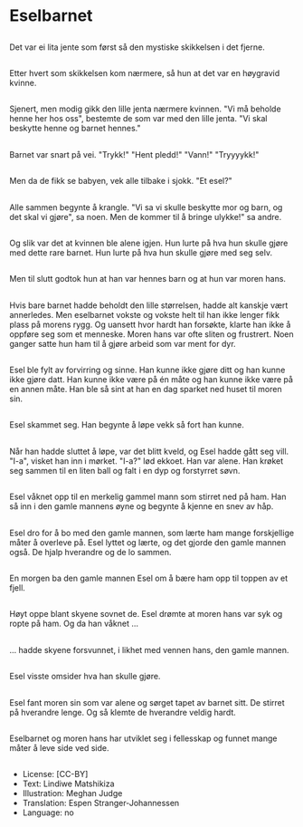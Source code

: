 # Eselbarnet

##
Det var ei lita jente som først så den mystiske skikkelsen i det fjerne.

##
Etter hvert som skikkelsen kom nærmere, så hun at det var en høygravid kvinne.

##
Sjenert, men modig gikk den lille jenta nærmere kvinnen. "Vi må beholde henne her hos oss", bestemte de som var med den lille jenta. "Vi skal beskytte henne og barnet hennes."

##
Barnet var snart på vei. "Trykk!" "Hent pledd!" "Vann!" "Tryyyykk!"

##
Men da de fikk se babyen, vek alle tilbake i sjokk. "Et esel?"

##
Alle sammen begynte å krangle. "Vi sa vi skulle beskytte mor og barn, og det skal vi gjøre", sa noen. Men de kommer til å bringe ulykke!" sa andre.

##
Og slik var det at kvinnen ble alene igjen. Hun lurte på hva hun skulle gjøre med dette rare barnet. Hun lurte på hva hun skulle gjøre med seg selv.

##
Men til slutt godtok hun at han var hennes barn og at hun var moren hans.

##
Hvis bare barnet hadde beholdt den lille størrelsen, hadde alt kanskje vært annerledes. Men eselbarnet vokste og vokste helt til han ikke lenger fikk plass på morens rygg. Og uansett hvor hardt han forsøkte, klarte han ikke å oppføre seg som et menneske. Moren hans var ofte sliten og frustrert. Noen ganger satte hun ham til å gjøre arbeid som var ment for dyr.

##
Esel ble fylt av forvirring og sinne. Han kunne ikke gjøre ditt og han kunne ikke gjøre datt. Han kunne ikke være på én måte og han kunne ikke være på en annen måte. Han ble så sint at han en dag sparket ned huset til moren sin.

##
Esel skammet seg. Han begynte å løpe vekk så fort han kunne.

##
Når han hadde sluttet å løpe, var det blitt kveld, og Esel hadde gått seg vill. "I-a", visket han inn i mørket. "I-a?" lød ekkoet. Han var alene. Han krøket seg sammen til en liten ball og falt i en dyp og forstyrret søvn.

##
Esel våknet opp til en merkelig gammel mann som stirret ned på ham. Han så inn i den gamle mannens øyne og begynte å kjenne en snev av håp.

##
Esel dro for å bo med den gamle mannen, som lærte ham mange forskjellige måter å overleve på. Esel lyttet og lærte, og det gjorde den gamle mannen også. De hjalp hverandre og de lo sammen.

##
En morgen ba den gamle mannen Esel om å bære ham opp til toppen av et fjell.

##
Høyt oppe blant skyene sovnet de. Esel drømte at moren hans var syk og ropte på ham. Og da han våknet …

##
… hadde skyene forsvunnet, i likhet med vennen hans, den gamle mannen.

##
Esel visste omsider hva han skulle gjøre.

##
Esel fant moren sin som var alene og sørget tapet av barnet sitt. De stirret på hverandre lenge. Og så klemte de hverandre veldig hardt.

##
Eselbarnet og moren hans har utviklet seg i fellesskap og funnet mange måter å leve side ved side.

##
* License: [CC-BY]
* Text: Lindiwe Matshikiza
* Illustration: Meghan Judge
* Translation: Espen Stranger-Johannessen
* Language: no
